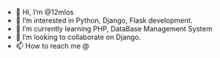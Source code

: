 - 👋 Hi, I’m @12mlos
- 👀 I’m interested in Python, Django, Flask development.
- 🌱 I’m currently learning PHP, DataBase Management System
- 💞️ I’m looking to collaborate on Django.
- 📫 How to reach me @

<!---
12mlos/12mlos is a ✨ special ✨ repository because its `README.md` (this file) appears on your GitHub profile.
You can click the Preview link to take a look at your changes.
--->
